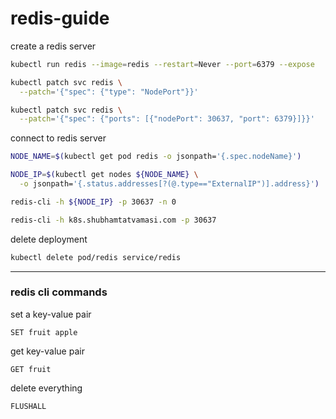 # redis-guide

create a redis server
```bash
kubectl run redis --image=redis --restart=Never --port=6379 --expose

kubectl patch svc redis \
  --patch='{"spec": {"type": "NodePort"}}'

kubectl patch svc redis \
  --patch='{"spec": {"ports": [{"nodePort": 30637, "port": 6379}]}}'
```

connect to redis server
```bash
NODE_NAME=$(kubectl get pod redis -o jsonpath='{.spec.nodeName}')

NODE_IP=$(kubectl get nodes ${NODE_NAME} \
  -o jsonpath='{.status.addresses[?(@.type=="ExternalIP")].address}')

redis-cli -h ${NODE_IP} -p 30637 -n 0

redis-cli -h k8s.shubhamtatvamasi.com -p 30637
```

delete deployment
```bash
kubectl delete pod/redis service/redis
```

---

### redis cli commands

set a key-value pair
```
SET fruit apple
```

get key-value pair
```
GET fruit
```

delete everything
```
FLUSHALL
```
